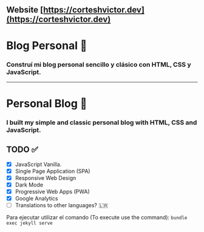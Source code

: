 ## Website [https://corteshvictor.dev](https://corteshvictor.dev)

# Blog Personal 📝

### Construí mi blog personal sencillo y clásico con HTML, CSS y JavaScript.

---

# Personal Blog 📝

### I built my simple and classic personal blog with HTML, CSS and JavaScript.

## TODO ✅

- [x] JavaScript Vanilla.
- [x] Single Page Application (SPA)
- [x] Responsive Web Design
- [x] Dark Mode
- [x] Progressive Web Apps (PWA)
- [x] Google Analytics
- [ ] Translations to other languages? 🇱🇷

Para ejecutar utilizar el comando (To execute use the command): `bundle exec jekyll serve`
